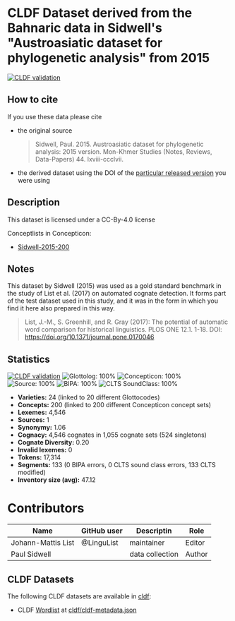 # CLDF Dataset derived from the Bahnaric data in Sidwell's "Austroasiatic dataset for phylogenetic analysis" from 2015

[![CLDF validation](https://github.com/lexibank/sidwellbahnaric/workflows/CLDF-validation/badge.svg)](https://github.com/lexibank/sidwellbahnaric/actions?query=workflow%3ACLDF-validation)

## How to cite

If you use these data please cite
- the original source
  > Sidwell, Paul. 2015. Austroasiatic dataset for phylogenetic analysis: 2015 version. Mon-Khmer Studies (Notes, Reviews, Data-Papers) 44. lxviii-ccclvii.
- the derived dataset using the DOI of the [particular released version](../../releases/) you were using

## Description


This dataset is licensed under a CC-By-4.0 license


Conceptlists in Concepticon:
- [Sidwell-2015-200](https://concepticon.clld.org/contributions/Sidwell-2015-200)
## Notes

This dataset by Sidwell (2015) was used as a gold standard benchmark in the study of List et al. (2017) on automated cognate detection. It forms part of the test dataset used in this study, and it was in the form in which you find it here also prepared in this way.

> List, J.-M., S. Greenhill, and R. Gray (2017): The potential of automatic word comparison for historical linguistics. PLOS ONE 12.1. 1-18. DOI: https://doi.org/10.1371/journal.pone.0170046







## Statistics


[![CLDF validation](https://github.com/lexibank/sidwellbahnaric/workflows/CLDF-validation/badge.svg)](https://github.com/lexibank/sidwellbahnaric/actions?query=workflow%3ACLDF-validation)
![Glottolog: 100%](https://img.shields.io/badge/Glottolog-100%25-brightgreen.svg "Glottolog: 100%")
![Concepticon: 100%](https://img.shields.io/badge/Concepticon-100%25-brightgreen.svg "Concepticon: 100%")
![Source: 100%](https://img.shields.io/badge/Source-100%25-brightgreen.svg "Source: 100%")
![BIPA: 100%](https://img.shields.io/badge/BIPA-100%25-brightgreen.svg "BIPA: 100%")
![CLTS SoundClass: 100%](https://img.shields.io/badge/CLTS%20SoundClass-100%25-brightgreen.svg "CLTS SoundClass: 100%")

- **Varieties:** 24 (linked to 20 different Glottocodes)
- **Concepts:** 200 (linked to 200 different Concepticon concept sets)
- **Lexemes:** 4,546
- **Sources:** 1
- **Synonymy:** 1.06
- **Cognacy:** 4,546 cognates in 1,055 cognate sets (524 singletons)
- **Cognate Diversity:** 0.20
- **Invalid lexemes:** 0
- **Tokens:** 17,314
- **Segments:** 133 (0 BIPA errors, 0 CLTS sound class errors, 133 CLTS modified)
- **Inventory size (avg):** 47.12

# Contributors

Name               | GitHub user | Descriptin |Role
---                | ---         | --- | ---
Johann-Mattis List | @LinguList  | maintainer | Editor
Paul Sidwell | | data collection | Author




## CLDF Datasets

The following CLDF datasets are available in [cldf](cldf):

- CLDF [Wordlist](https://github.com/cldf/cldf/tree/master/modules/Wordlist) at [cldf/cldf-metadata.json](cldf/cldf-metadata.json)